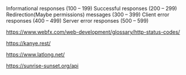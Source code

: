 Informational responses (100 – 199)
Successful responses (200 – 299)
Redirection(Maybe permissions) messages (300 – 399)
Client error responses (400 – 499)
Server error responses (500 – 599)

https://www.webfx.com/web-development/glossary/http-status-codes/

https://kanye.rest/

https://www.latlong.net/

https://sunrise-sunset.org/api
